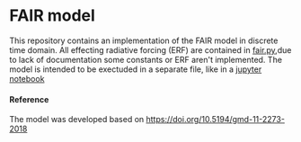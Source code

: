 # FAIR model
This repository contains an implementation of the FAIR model in discrete time domain. All effecting radiative forcing (ERF) are contained in [fair.py](fair.py),due to lack of documentation some constants or ERF aren't implemented. 
The model is intended to be exectuded in a separate file, like in a [jupyter notebook](fair_notebook.ipynb)


#### Reference
The model was developed based on https://doi.org/10.5194/gmd-11-2273-2018
